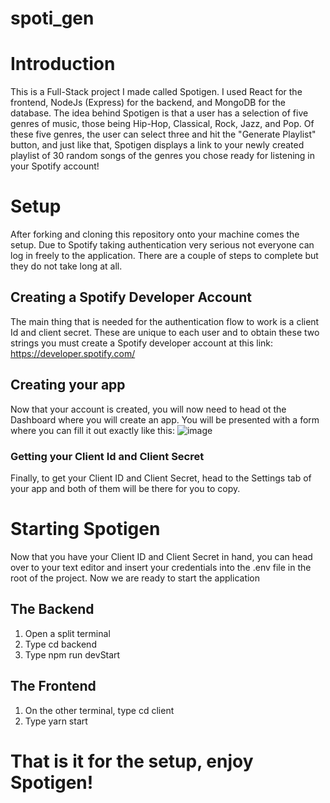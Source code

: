 ﻿# spoti_gen
# Introduction
This is a Full-Stack project I made called Spotigen. I used React for the frontend, NodeJs (Express) for the backend, and MongoDB for the database. The idea behind Spotigen is that a user has a selection of five genres of music, those being Hip-Hop, Classical, Rock, Jazz, and Pop. Of these five genres, the user can select three and hit the "Generate Playlist" button, and just like that, Spotigen displays a link to your newly created playlist of 30 random songs of the genres you chose ready for listening in your Spotify account!

# Setup
After forking and cloning this repository onto your machine comes the setup. Due to Spotify taking authentication very serious not everyone can log in freely to the application. There are a couple of steps to complete but they do not take long at all.

## Creating a Spotify Developer Account
The main thing that is needed for the authentication flow to work is a client Id and client secret. These are unique to each user and to obtain these two strings you must create a Spotify developer account at this link: https://developer.spotify.com/

## Creating your app
Now that your account is created, you will now need to head ot the Dashboard where you will create an app. You will be presented with a form where you can fill it out exactly like this: ![image](https://user-images.githubusercontent.com/103136187/236570108-4849797e-4069-4932-abf9-6ff9e420994a.png)

### Getting your Client Id and Client Secret
Finally, to get your Client ID and Client Secret, head to the Settings tab of your app and both of them will be there for you to copy.

# Starting Spotigen

Now that you have your Client ID and Client Secret in hand, you can head over to your text editor and insert your credentials into the .env file in the root of the project. Now we are ready to start the application

## The Backend

1. Open a split terminal
2. Type cd backend
3. Type npm run devStart

## The Frontend
1. On the other terminal, type cd client
2. Type yarn start


# That is it for the setup, enjoy Spotigen!






